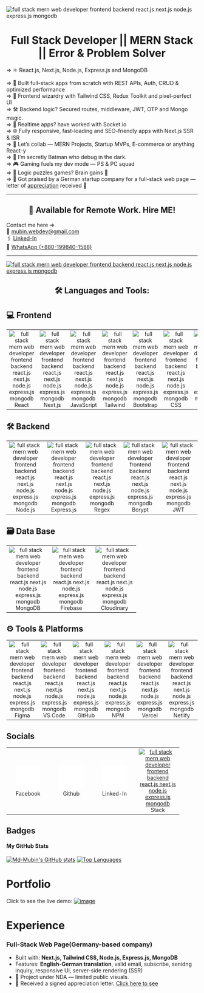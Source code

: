 <img src="https://readme-typing-svg.demolab.com?font=Merienda&weight=500&size=30&letterSpacing=2px&duration=2500&pause=1000&color=00FF96FF&center=true&vCenter=true&width=1000&lines=Hi!+Welcome+to+%7B%3C+Md+Mubin's+%2F+%3E%7D+Git-hub+Profile;Full+Stack+%7C+Mern+Stack+Developer;Always+goes+for+learning+and+improving" alt="full stack mern web developer frontend backend react.js next.js node.js express.js mongodb" /></a>
  
<h1 align="center"> Full Stack Developer || MERN Stack || Error & Problem Solver</h1> 

=> ⚛️ React.js, Next.js, Node.js, Express.js and MongoDB<br/>   
=> 🎯 Built full-stack apps from scratch with REST APIs, Auth, CRUD & optimized performance <br/>
=> 🎨 Frontend wizardry with Tailwind CSS, Redux Toolkit and pixel-perfect UI <br/>
=> 🛠 Backend logic? Secured routes, middleware, JWT, OTP and Mongo magic. <br/>
=> 🔁 Realtime apps? have worked with Socket.io <br/>
=> 🌐 Fully responsive, fast-loading and SEO-friendly apps with Next.js SSR & ISR <br/>
=> 🤝 Let’s collab — MERN Projects, Startup MVPs, E-commerce or anything React-y <br/>
=> 🦇 I’m secretly Batman who debug in the dark. <br/>
=> 🎮 Gaming fuels my dev mode — PS & PC squad <br/>
=> 🧩 Logic puzzles games? Brain gains 💪 <br/>
=> 📝 Got praised by a German startup company for a full-stack web page — letter of  <a href="https://drive.google.com/file/d/12ODar6fweMzZCiE1sGuFtlgZq6kS87qJ/view?usp=sharing" target="_blank">appreciation</a> received 💌

--------------------------
<h2 align="center">📢 Available for Remote Work. Hire ME!</h2>
Contact me here => <br/>
📧 <a href="mailto:mubin.webdev@gmail.com">mubin.webdev@gmail.com</a> <br/>
🖇️ <a href="https://www.linkedin.com/in/webdev-mubin" target="_blank"> Linked-In </a> <br/>
💬 <a href= "https://wa.me/8801998401588" target="_blank"> WhatsApp (+880-199840-1588) </a>

***********************************************

<a href="https://www.github.com/Md-Mubin" target="_blank" rel="noreferrer">
<img src="https://img.shields.io/github/followers/Md-Mubin?logo=github&style=for-the-badge&color=10b981&labelColor=181824" alt="full stack mern web developer frontend backend react.js next.js node.js express.js mongodb" />
</a> <br>

<h2 align="center"> 🛠️ Languages and Tools:<h2/>
 
## 💻 Frontend
<table> 
<tbody> 
<tr> 
<td align="center" width="100" height="100"> 
<img src="https://skillicons.dev/icons?i=react" alt="full stack mern web developer frontend backend react.js next.js node.js express.js mongodb" /><br>
React 
</td> 
<td align="center" width="100" height="100"> 
<img src="https://skillicons.dev/icons?i=nextjs" alt="full stack mern web developer frontend backend react.js next.js node.js express.js mongodb" /><br>
Next.js 
</td> 
<td align="center" width="100" height="100"> 
<img src="https://skillicons.dev/icons?i=javascript" alt="full stack mern web developer frontend backend react.js next.js node.js express.js mongodb" /><br>
JavaScript 
</td> 
<td align="center" width="100" height="100"> 
<img src="https://skillicons.dev/icons?i=tailwind" alt="full stack mern web developer frontend backend react.js next.js node.js express.js mongodb" /><br>
Tailwind 
</td> 
<td align="center" width="100" height="100"> 
<img src="https://skillicons.dev/icons?i=bootstrap" alt="full stack mern web developer frontend backend react.js next.js node.js express.js mongodb" /><br>
Bootstrap 
</td> 
<td align="center" width="100" height="100">
 <img src="https://skillicons.dev/icons?i=css" alt="full stack mern web developer frontend backend react.js next.js node.js express.js mongodb" /><br>
CSS 
</td> 
<td align="center" width="100" height="100"> 
<img src="https://skillicons.dev/icons?i=html" alt="full stack mern web developer frontend backend react.js next.js node.js express.js mongodb" /><br>
HTML 
</td> 
<td align="center" width="100" height="100"> 
<img src="https://skillicons.dev/icons?i=redux" alt="full stack mern web developer frontend backend react.js next.js node.js express.js mongodb" /><br>
Redux 
</td> 
</tr> 
</tbody> 
</table>

## 🛠️ Backend
<table>
<tbody>
<tr> 
<td align="center" width="100" height="100"> 
<img src="https://skillicons.dev/icons?i=nodejs" alt="full stack mern web developer frontend backend react.js next.js node.js express.js mongodb"/><br>
Node.js 
</td> 
<td align="center" width="100" height="100"> 
<img src="https://skillicons.dev/icons?i=express" alt="full stack mern web developer frontend backend react.js next.js node.js express.js mongodb"/><br>
Express.js 
</td> 
<td align="center" width="100" height="100"> 
<img src="https://skillicons.dev/icons?i=regex" alt="full stack mern web developer frontend backend react.js next.js node.js express.js mongodb"/><br>
Regex 
</td> 
<td align="center" width="100" height="100"> 
<img src="https://github.com/user-attachments/assets/1fd1edc2-a45f-49ec-b3e7-687071d83d14" width="50" height="50" alt="full stack mern web developer frontend backend react.js next.js node.js express.js mongodb"/><br>
Bcrypt
</td> 
<td align="center" width="100" height="100"> 
<img src="https://github.com/user-attachments/assets/fc32a916-0076-491a-82d7-3d62e6a90094" width="50" height="50" alt="full stack mern web developer frontend backend react.js next.js node.js express.js mongodb"/><br>
JWT
</td> 
</tr> 
</tbody> 
</table>

## 🗃️ Data Base
<table>
<tbody>
<tr> 
<td align="center" width="100" height="100"> 
<img src="https://skillicons.dev/icons?i=mongodb" alt="full stack mern web developer frontend backend react.js next.js node.js express.js mongodb"/><br>
MongoDB 
</td> 
<td align="center" width="100" height="100"> 
<img src="https://skillicons.dev/icons?i=firebase" alt="full stack mern web developer frontend backend react.js next.js node.js express.js mongodb"/><br>
Firebase 
</td> 
<td align="center" width="100" height="100"> 
<img width="50" height="50" src="https://github.com/user-attachments/assets/d03cc2a0-8119-4adb-97f0-22c8073c0357" alt="full stack mern web developer frontend backend react.js next.js node.js express.js mongodb"/><br>
Cloudinary
</td>
</tr> 
</tbody> 
</table>

## ⚙️ Tools & Platforms
<table>
<tbody> 
<tr>
<td align="center" width="100" height="100"> 
<img src="https://skillicons.dev/icons?i=figma" alt="full stack mern web developer frontend backend react.js next.js node.js express.js mongodb"/><br>
Figma 
</td> 
<td align="center" width="100" height="100"> 
<img src="https://skillicons.dev/icons?i=vscode" alt="full stack mern web developer frontend backend react.js next.js node.js express.js mongodb"/><br>
VS Code 
</td> 
<td align="center" width="100" height="100"> 
<img src="https://skillicons.dev/icons?i=github" alt="full stack mern web developer frontend backend react.js next.js node.js express.js mongodb"/><br>
GitHub 
</td> 
<td align="center" width="100" height="100"> 
<img src="https://skillicons.dev/icons?i=npm" alt="full stack mern web developer frontend backend react.js next.js node.js express.js mongodb"/><br>
NPM 
</td> 
<td align="center" width="100" height="100"> 
<img src="https://skillicons.dev/icons?i=vercel" alt="full stack mern web developer frontend backend react.js next.js node.js express.js mongodb"/><br>
Vercel 
</td> 
<td align="center" width="100" height="100"> 
<img src="https://skillicons.dev/icons?i=netlify" alt="full stack mern web developer frontend backend react.js next.js node.js express.js mongodb"/><br>
Netlify 
</td> 
</tr>
</tbody> 
</table>

## Socials

<table>
<tbody>
<tr> 
<td align="center" width="100" height="100"> 
<a href="https://www.facebook.com/webdev.mubin" target="_blank" rel="noreferrer"> 
<img src="https://raw.githubusercontent.com/CLorant/readme-social-icons/main/large/light/facebook.svg" alt="full stack mern web developer frontend backend react.js next.js node.js express.js mongodb"/> 
</a> <br>
Facebook 
</td> 
<td align="center" width="100" height="100"> 
<a href="https://www.github.com/Md-Mubin" target="_blank" rel="noreferrer"> 
<img src="https://raw.githubusercontent.com/CLorant/readme-social-icons/main/large/light/github.svg" alt="full stack mern web developer frontend backend react.js next.js node.js express.js mongodb"/>
</a><br>
Github
</td> 
<td align="center" width="100" height="100"> 
<a href="https://www.linkedin.com/in/webdev-mubin" target="_blank" rel="noreferrer"> 
<img src="https://raw.githubusercontent.com/CLorant/readme-social-icons/main/large/light/linkedin.svg" alt="full stack mern web developer frontend backend react.js next.js node.js express.js mongodb"/>
</a><br>
Linked-In
</td> 
<td align="center" width="100" height="100"> 
<a href="https://stackoverflow.com/users/29376130/md-mubin" target="_blank" rel="noreferrer"> 
<img width="35" height="35" src="https://skillicons.dev/icons?i=stackoverflow" alt="full stack mern web developer frontend backend react.js next.js node.js express.js mongodb"/>
</a><br>
Stack 
</td> 
</tr> 
</tbody> 
</table>

## Badges

#### <b>My GitHub Stats</b>

<a href="http://www.github.com/Md-Mubin"><img align="top" src="https://github-readme-stats.vercel.app/api?username=Md-Mubin&show_icons=true&hide=&count_private=true&title_color=14b8a6&text_color=ffffff&icon_color=10b981&bg_color=181824&hide_border=true&show_icons=true" alt="Md-Mubin's GitHub stats" /></a> <a href="https://github.com/Md-Mubin"><img src="https://github-readme-stats.vercel.app/api/top-langs/?username=Md-Mubin&langs_count=10&title_color=14b8a6&text_color=ffffff&icon_color=10b981&bg_color=181824&hide_border=true&locale=en&custom_title=Top%20%Languages" alt="Top Languages" /></a>

# Portfolio

Click to see the live demo:
<a href="https://mubin-webdev.netlify.app/" target="_blank" alt="full stack mern web developer frontend backend react.js next.js node.js express.js mongodb" >
![image](https://github.com/user-attachments/assets/929a7aa0-51b2-4fb5-8647-f9e3055b02ec)
</a>

# Experience 
### Full-Stack Web Page(Germany-based company)
- Built with: **Next.js, Tailwind CSS, Node.js, Express.js, MongoDB**
- Features: **English-German translation**, valid email, subscribe, senidng inquiry, responsive UI, server-side rendering (SSR)
- 🔐 Project under NDA — limited public visuals. 
- 💌 Received a signed appreciation letter. <a href="https://drive.google.com/file/d/12ODar6fweMzZCiE1sGuFtlgZq6kS87qJ/view?usp=sharing" target="_blank">Click here to see</a>
